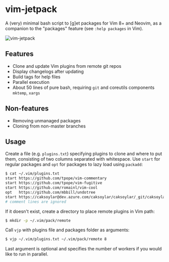 # vim-jetpack
A (very) minimal bash script to [g]et packages for Vim 8+ and Neovim, as a companion to the "packages" feature (see `:help packages` in Vim).

![vim-jetpack](https://caksoylar.github.io/vjp/vjp.png)

## Features
* Clone and update Vim plugins from remote git repos
* Display changelogs after updating
* Build tags for help files
* Parallel execution
* About 50 lines of pure bash, requiring `git` and coreutils components `mktemp`, `xargs`
  
## Non-features
* Removing unmanaged packages
* Cloning from non-master branches 

## Usage
Create a file (e.g. `plugins.txt`) specifying plugins to clone and where to put them, consisting of two columns separated with whitespace. Use `start` for regular packages and `opt` for packages to lazy load using `packadd`:
```bash
$ cat ~/.vim/plugins.txt
start https://github.com/tpope/vim-commentary
start https://github.com/tpope/vim-fugitive
start https://github.com/romainl/vim-cool
opt   https://github.com/mbbill/undotree
start https://caksoylar@dev.azure.com/caksoylar/caksoylar/_git/caksoylar
# comment lines are ignored
```

If it doesn't exist, create a directory to place remote plugins in Vim path:
```bash
$ mkdir -p ~/.vim/pack/remote
```

Call `vjp` with plugins file and packages folder as arguments:
```bash
$ vjp ~/.vim/plugins.txt ~/.vim/pack/remote 8
```
Last argument is optional and specifies the number of workers if you would like to run in parallel.
